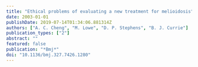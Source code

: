 ```yaml
---
title: "Ethical problems of evaluating a new treatment for melioidosis"
date: 2003-01-01
publishDate: 2019-07-14T01:34:06.881314Z
authors: ["A. C. Cheng", "M. Lowe", "D. P. Stephens", "B. J. Currie"]
publication_types: ["2"]
abstract: ""
featured: false
publication: "*Bmj*"
doi: "10.1136/bmj.327.7426.1280"
---
```


